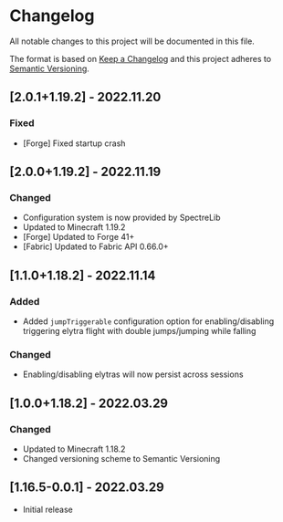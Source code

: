 # Changelog
All notable changes to this project will be documented in this file.

The format is based on [Keep a Changelog](http://keepachangelog.com/en/1.0.0/) and this project adheres to [Semantic Versioning](http://semver.org/spec/v2.0.0.html).

## [2.0.1+1.19.2] - 2022.11.20
### Fixed
- [Forge] Fixed startup crash

## [2.0.0+1.19.2] - 2022.11.19
### Changed
- Configuration system is now provided by SpectreLib
- Updated to Minecraft 1.19.2
- [Forge] Updated to Forge 41+
- [Fabric] Updated to Fabric API 0.66.0+

## [1.1.0+1.18.2] - 2022.11.14
### Added
- Added `jumpTriggerable` configuration option for enabling/disabling triggering elytra flight with double jumps/jumping
  while falling
### Changed
- Enabling/disabling elytras will now persist across sessions

## [1.0.0+1.18.2] - 2022.03.29
### Changed
- Updated to Minecraft 1.18.2
- Changed versioning scheme to Semantic Versioning

## [1.16.5-0.0.1] - 2022.03.29
- Initial release
